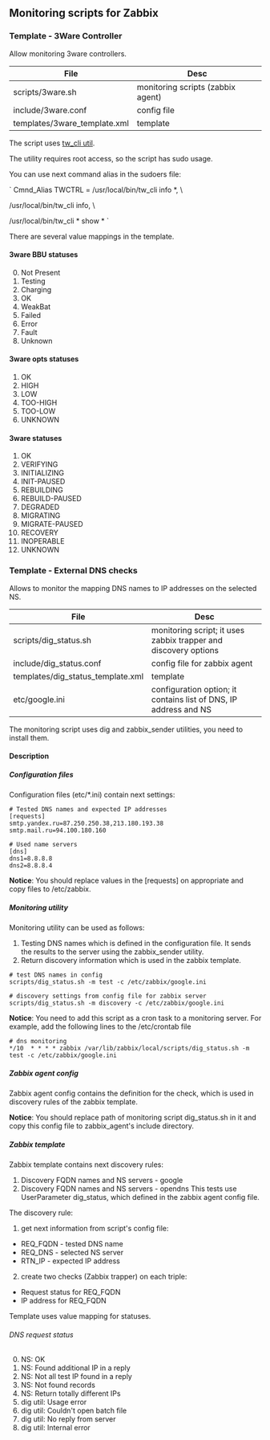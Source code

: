 ## Monitoring scripts for Zabbix

### Template - 3Ware Controller
Allow monitoring 3ware controllers.

File  | Desc
------------- | -------------
scripts/3ware.sh  | monitoring scripts (zabbix agent)
include/3ware.conf | config file
templates/3ware_template.xml | template

The script uses [tw_cli util](http://www.cyberciti.biz/files/tw_cli.8.html "tw_cli").

The utility requires root access, so the script has sudo usage.

You can use next command alias in the sudoers file:

`
Cmnd_Alias TWCTRL  =  /usr/local/bin/tw_cli info *, \

 /usr/local/bin/tw_cli info, \
 
 /usr/local/bin/tw_cli * show *
`

There are several value mappings in the template. 

#### 3ware BBU statuses
0. Not Present
1. Testing
2. Charging
3. OK
4. WeakBat
5. Failed
6. Error
7. Fault
255. Unknown

#### 3ware opts statuses
1. OK
2. HIGH
3. LOW
4. TOO-HIGH
5. TOO-LOW
255. UNKNOWN

#### 3ware statuses
1. OK
2. VERIFYING
3. INITIALIZING
4. INIT-PAUSED
5. REBUILDING
6. REBUILD-PAUSED
7. DEGRADED
8. MIGRATING
9. MIGRATE-PAUSED
10. RECOVERY
11. INOPERABLE
255. UNKNOWN

### Template - External DNS checks
Allows to monitor the mapping DNS names to IP addresses on the selected NS.

File  | Desc
------------- | -------------
scripts/dig_status.sh  | monitoring script; it uses zabbix trapper and discovery options
include/dig_status.conf | config file for zabbix agent
templates/dig_status_template.xml | template
etc/google.ini | configuration option; it contains list of DNS, IP address and NS

The monitoring script uses dig and zabbix_sender utilities, you need to install them.

#### Description

##### Configuration files
Configuration files (etc/*.ini) contain next settings:

```
# Tested DNS names and expected IP addresses
[requests]
smtp.yandex.ru=87.250.250.38,213.180.193.38
smtp.mail.ru=94.100.180.160 

# Used name servers
[dns]
dns1=8.8.8.8
dns2=8.8.8.4
```

**Notice**: You should replace values in the [requests] on appropriate 
 and copy files to /etc/zabbix.

##### Monitoring utility
Monitoring utility can be used as follows:
1. Testing DNS names which is defined in the configuration file.
  It sends the results to the server using the zabbix_sender utility.
2. Return discovery information which is used in the zabbix template.

```
# test DNS names in config
scripts/dig_status.sh -m test -c /etc/zabbix/google.ini

# discovery settings from config file for zabbix server
scripts/dig_status.sh -m discovery -c /etc/zabbix/google.ini
```

**Notice**: You need to add this script as a cron task to a monitoring server.
For example, add the following lines to the /etc/crontab file
```
# dns monitoring
*/10  * * * * zabbix /var/lib/zabbix/local/scripts/dig_status.sh -m test -c /etc/zabbix/google.ini
```

##### Zabbix agent config
Zabbix agent config contains the definition for the check,
 which is used in discovery rules of the zabbix template.

**Notice**: You should replace path of monitoring script dig_status.sh in it 
 and copy this config file to zabbix_agent's include directory.

##### Zabbix template
Zabbix template contains next discovery rules:
1. Discovery FQDN names and NS servers - google
2. Discovery FQDN names and NS servers - opendns
This tests use UserParameter dig_status, which defined in the zabbix agent config file.

The discovery rule:
1. get next information from script's config file:
  * REQ_FQDN - tested DNS name
  * REQ_DNS  - selected NS server
  * RTN_IP   - expected IP address
2. create two checks (Zabbix trapper) on each triple:
  * Request status for REQ_FQDN 
  * IP address for REQ_FQDN

Template uses value mapping for statuses.

###### DNS request status
0. NS: OK
1. NS: Found additional IP in a reply
3. NS: Not all test IP found in a reply
4. NS: Not found records
5. NS: Return totally different IPs
101. dig util: Usage error
108. dig util: Couldn't open batch file
109. dig util: No reply from server
110. dig util: Internal error










